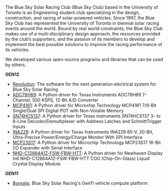 The Blue Sky Solar Racing Club (Blue Sky Club) based in the University of Toronto is an Engineering student club specializing in the design, construction, and racing of solar-powered vehicles. Since 1997, the Blue Sky Club has represented the University of Toronto in biennial solar racing events around the world. Bound by real world constraints, the Blue Sky Club makes use of a multi-disciplinary design approach, the resources provided by the club’s supporters, and the passion of its members to develop and implement the best possible solutions to improve the racing performance of its vehicles.

We developed various open-source programs and libraries that can be used by others.

**GEN12**

- [Revolution](https://github.com/blueskysolarracing/revolution): The software for the next generation electrical system for Blue Sky Solar Racing
- [ADC78H89](https://github.com/blueskysolarracing/adc78h89): A Python driver for Texas Instruments ADC78H89 7-Channel, 500 KSPS, 12-Bit A/D Converter
- [MCP4161](https://github.com/blueskysolarracing/mcp4161): A Python driver for Microchip Technology MCP4161 7/8-Bit Single/Dual SPI Digital POT with Non-Volatile Memory
- [SN74HCS137](https://github.com/blueskysolarracing/sn74hcs137): A Python driver for Texas instruments SN74HCS137 3- to 8-Line Decoder/Demultiplexer with Address Latches and SchmittTrigger Inputs
- [INA229](https://github.com/blueskysolarracing/ina229): A Python driver for Texas Instruments INA229 85-V, 20-Bit, Ultra-Precise Power/Energy/Charge Monitor With SPI Interface
- [MCP23S17](https://github.com/blueskysolarracing/mcp23s17): A Python driver for Microchip Technology MCP23S17 16-Bit I/O Expander with Serial Interface
- [NHD-C12864A1Z-FSW-FBW-HTT](https://github.com/blueskysolarracing/nhd-c12864a1z-fsw-fbw-htt): A Python driver for Newhaven Display Intl NHD-C12864A1Z-FSW-FBW-HTT COG (Chip-On-Glass) Liquid Crystal Display Module

**GEN11**

- [Borealis](https://github.com/blueskysolarracing/borealis): Blue Sky Solar Racing's Gen11 vehicle compute platform
